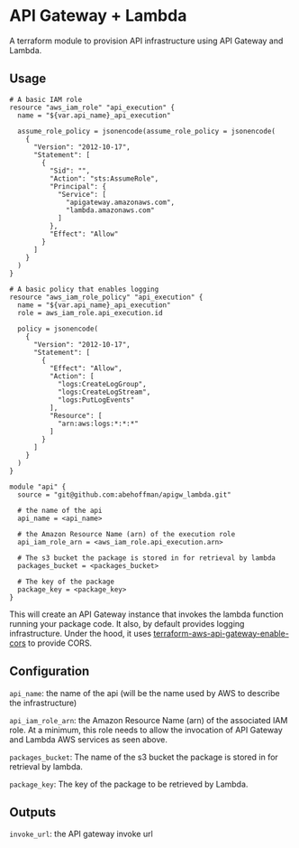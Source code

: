 # API Gateway + Lambda

A terraform module to provision API infrastructure using API Gateway and Lambda.

## Usage

```hcl
# A basic IAM role
resource "aws_iam_role" "api_execution" {
  name = "${var.api_name}_api_execution"

  assume_role_policy = jsonencode(assume_role_policy = jsonencode(
    {
      "Version": "2012-10-17",
      "Statement": [
        {
          "Sid": "",
          "Action": "sts:AssumeRole",
          "Principal": {
            "Service": [
              "apigateway.amazonaws.com",
              "lambda.amazonaws.com"
            ]
          },
          "Effect": "Allow"
        }
      ]
    }
  )
}

# A basic policy that enables logging
resource "aws_iam_role_policy" "api_execution" {
  name = "${var.api_name}_api_execution"
  role = aws_iam_role.api_execution.id

  policy = jsonencode(
    {
      "Version": "2012-10-17",
      "Statement": [
        {
          "Effect": "Allow",
          "Action": [
            "logs:CreateLogGroup",
            "logs:CreateLogStream",
            "logs:PutLogEvents"
          ],
          "Resource": [
            "arn:aws:logs:*:*:*"
          ]
        }
      ]
    }
  )
}

module "api" {
  source = "git@github.com:abehoffman/apigw_lambda.git"

  # the name of the api
  api_name = <api_name>

  # the Amazon Resource Name (arn) of the execution role
  api_iam_role_arn = <aws_iam_role.api_execution.arn>

  # The s3 bucket the package is stored in for retrieval by lambda
  packages_bucket = <packages_bucket>

  # The key of the package
  package_key = <package_key>
}
```

This will create an API Gateway instance that invokes the lambda function running your package code. It also, by default provides logging infrastructure. Under the hood, it uses [terraform-aws-api-gateway-enable-cors](https://github.com/squidfunk/terraform-aws-api-gateway-enable-cors) to provide CORS.

## Configuration

`api_name`: the name of the api (will be the name used by AWS to describe the infrastructure)

`api_iam_role_arn`: the Amazon Resource Name (arn) of the associated IAM role. At a minimum, this role needs to allow the invocation of API Gateway and Lambda AWS services as seen above.

`packages_bucket`: The name of the s3 bucket the package is stored in for retrieval by lambda.

`package_key`: The key of the package to be retrieved by Lambda.

## Outputs

`invoke_url`: the API gateway invoke url
